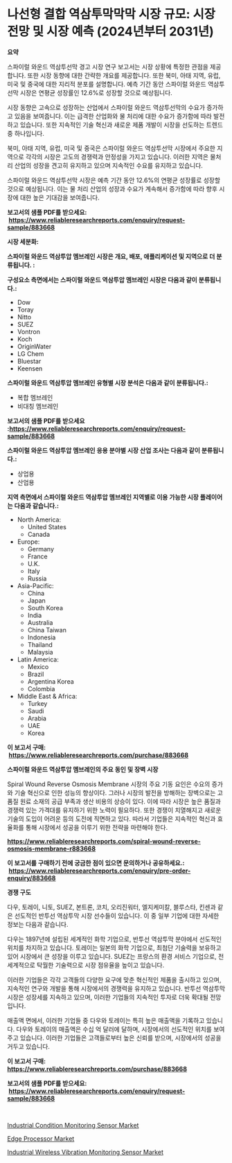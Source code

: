 <p><h1>나선형 결합 역삼투막막막 시장 규모: 시장 전망 및 시장 예측 (2024년부터 2031년)</h1></p><p><strong>요약</strong></p>
<p><p>스파이럴 와운드 역삼투선막 경고 시장 연구 보고서는 시장 상황에 특정한 관점을 제공합니다. 또한 시장 동향에 대한 간략한 개요를 제공합니다. 또한 북미, 아태 지역, 유럽, 미국 및 중국에 대한 지리적 분포를 설명합니다. 예측 기간 동안 스파이럴 와운드 역삼투선막 시장은 연평균 성장률인 12.6%로 성장할 것으로 예상됩니다.</p><p>시장 동향은 고속으로 성장하는 산업에서 스파이럴 와운드 역삼투선막의 수요가 증가하고 있음을 보여줍니다. 이는 급격한 산업화와 물 처리에 대한 수요가 증가함에 따라 발전하고 있습니다. 또한 지속적인 기술 혁신과 새로운 제품 개발이 시장을 선도하는 트렌드 중 하나입니다.</p><p>북미, 아태 지역, 유럽, 미국 및 중국은 스파이럴 와운드 역삼투선막 시장에서 주요한 지역으로 각각의 시장은 고도의 경쟁력과 안정성을 가지고 있습니다. 이러한 지역은 물처리 산업의 성장을 견고히 유지하고 있으며 지속적인 수요를 유지하고 있습니다.</p><p>스파이럴 와운드 역삼투선막 시장은 예측 기간 동안 12.6%의 연평균 성장률로 성장할 것으로 예상됩니다. 이는 물 처리 산업의 성장과 수요가 계속해서 증가함에 따라 향후 시장에 대한 높은 기대감을 보여줍니다.</p></p>
<p><strong>보고서의 샘플 PDF를 받으세요: &nbsp;<a href="https://www.reliableresearchreports.com/enquiry/request-sample/883668">https://www.reliableresearchreports.com/enquiry/request-sample/883668</a></strong></p>
<p><strong>시장 세분화:</strong></p>
<p><strong> 스파이럴 와운드 역삼투압 멤브레인 시장은 개요, 배포, 애플리케이션 및 지역으로 더 분류됩니다. :</strong></p>
<p><strong>구성요소 측면에서는 스파이럴 와운드 역삼투압 멤브레인 시장은 다음과 같이 분류됩니다.:</strong></p>
<p><ul><li>Dow</li><li>Toray</li><li>Nitto</li><li>SUEZ</li><li>Vontron</li><li>Koch</li><li>OriginWater</li><li>LG Chem</li><li>Bluestar</li><li>Keensen</li></ul></p>
<p><strong> 스파이럴 와운드 역삼투압 멤브레인 유형별 시장 분석은 다음과 같이 분류됩니다.:</strong></p>
<p><ul><li>복합 멤브레인</li><li>비대칭 멤브레인</li></ul></p>
<p><strong>보고서의 샘플 PDF를 받으세요 :<a href="https://www.reliableresearchreports.com/enquiry/request-sample/883668">https://www.reliableresearchreports.com/enquiry/request-sample/883668</a></strong></p>
<p><strong> 스파이럴 와운드 역삼투압 멤브레인 응용 분야별 시장 산업 조사는 다음과 같이 분류됩니다.:</strong></p>
<p><ul><li>상업용</li><li>산업용</li></ul></p>
<p><strong>지역 측면에서 스파이럴 와운드 역삼투압 멤브레인 지역별로 이용 가능한 시장 플레이어는 다음과 같습니다.:</strong></p>
<p><ul>
    <li>
        North America:
        <ul>
            <li>United States</li>
            <li>Canada</li>
        </ul>
    </li>
    <li>
        Europe:
        <ul>
            <li>Germany</li>
            <li>France</li>
            <li>U.K.</li>
            <li>Italy</li>
            <li>Russia</li>
        </ul>
    </li>
    <li>
        Asia-Pacific:
        <ul>
            <li>China</li>
            <li>Japan</li>
            <li>South Korea</li>
            <li>India</li>
            <li>Australia</li>
            <li>China Taiwan</li>
            <li>Indonesia</li>
            <li>Thailand</li>
            <li>Malaysia</li>
        </ul>
    </li>
    <li>
        Latin America:
        <ul>
            <li>Mexico</li>
            <li>Brazil</li>
            <li>Argentina Korea</li>
            <li>Colombia</li>
        </ul>
    </li>
    <li>
        Middle East & Africa:
        <ul>
            <li>Turkey</li>
            <li>Saudi</li>
            <li>Arabia</li>
            <li>UAE</li>
            <li>Korea</li>
        </ul>
    </li>
    </ul></p>
<p><strong>이 보고서 구매: &nbsp;<a href="https://www.reliableresearchreports.com/purchase/883668">https://www.reliableresearchreports.com/purchase/883668</a></strong></p>
<p><strong>스파이럴 와운드 역삼투압 멤브레인의 주요 동인 및 장벽 시장</strong></p>
<p><p>Spiral Wound Reverse Osmosis Membrane 시장의 주요 기동 요인은 수요의 증가와 기술 혁신으로 인한 성능의 향상이다. 그러나 시장의 발전을 방해하는 장벽으로는 고품질 원료 소재의 공급 부족과 생산 비용의 상승이 있다. 이에 따라 시장은 높은 품질과 경쟁력 있는 가격대를 유지하기 위한 노력이 필요하다. 또한 경쟁이 치열해지고 새로운 기술의 도입이 어려운 등의 도전에 직면하고 있다. 따라서 기업들은 지속적인 혁신과 효율화를 통해 시장에서 성공을 이루기 위한 전략을 마련해야 한다.</p></p>
<p><strong><a href="https://www.reliableresearchreports.com/spiral-wound-reverse-osmosis-membrane-r883668">https://www.reliableresearchreports.com/spiral-wound-reverse-osmosis-membrane-r883668</a></strong></p>
<p><strong>이 보고서를 구매하기 전에 궁금한 점이 있으면 문의하거나 공유하세요.: &nbsp;<a href="https://www.reliableresearchreports.com/enquiry/pre-order-enquiry/883668">https://www.reliableresearchreports.com/enquiry/pre-order-enquiry/883668</a></strong></p>
<p><strong>경쟁 구도</strong></p>
<p><p>다우, 토레이, 니토, SUEZ, 본트론, 코치, 오리진워터, 엘지케미칼, 블루스타, 킨센과 같은 선도적인 반투선 역삼투막 시장 선수들이 있습니다. 이 중 일부 기업에 대한 자세한 정보는 다음과 같습니다.</p><p>다우는 1897년에 설립된 세계적인 화학 기업으로, 반투선 역삼투막 분야에서 선도적인 위치를 차지하고 있습니다. 토레이는 일본의 화학 기업으로, 최첨단 기술력을 보유하고 있어 시장에서 큰 성장을 이루고 있습니다. SUEZ는 프랑스의 환경 서비스 기업으로, 전 세계적으로 탁월한 기술력으로 시장 점유율을 높이고 있습니다.</p><p>이러한 기업들은 각각 고객들의 다양한 요구에 맞춘 혁신적인 제품을 출시하고 있으며, 지속적인 연구와 개발을 통해 시장에서의 경쟁력을 유지하고 있습니다. 반투선 역삼투막 시장은 성장세를 지속하고 있으며, 이러한 기업들의 지속적인 투자로 더욱 확대될 전망입니다.</p><p>매출액 면에서, 이러한 기업들 중 다우와 토레이는 특히 높은 매출액을 기록하고 있습니다. 다우와 토레이의 매출액은 수십 억 달러에 달하며, 시장에서의 선도적인 위치를 보여주고 있습니다. 이러한 기업들은 고객들로부터 높은 신뢰를 받으며, 시장에서의 성공을 거두고 있습니다.</p></p>
<p><strong>이 보고서 구매: &nbsp; <a href="https://www.reliableresearchreports.com/purchase/883668">https://www.reliableresearchreports.com/purchase/883668</a></strong></p>
<p><strong>보고서의 샘플 PDF를 받으세요: &nbsp;<a href="https://www.reliableresearchreports.com/enquiry/request-sample/883668">https://www.reliableresearchreports.com/enquiry/request-sample/883668</a></strong><strong></strong></p>
<p>&nbsp;</p>
<p><p><a href="https://spotless-saver-8fd.notion.site/Industrial-Condition-Monitoring-Sensor-Market-Size-Reveals-the-Best-Marketing-Channels-In-Global-Ind-81807ab6b4984350bc7d1ea2ddeab429">Industrial Condition Monitoring Sensor Market</a></p><p><a href="https://frill-swim-3cd.notion.site/Edge-Processor-Market-Insights-into-Market-CAGR-Market-Trends-and-Growth-Strategies-0b2f18926b5b4caaa977fec0441f37af">Edge Processor Market</a></p><p><a href="https://cautious-neon-760.notion.site/Industrial-Wireless-Vibration-Monitoring-Sensor-Market-Insight-Market-Trends-Growth-Forecasted-fr-d2352f127d5a4e9cb664f92c126bb8eb">Industrial Wireless Vibration Monitoring Sensor Market</a></p></p>